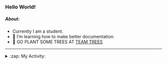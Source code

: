 ### Hello World!

##### About:
- Currently I am a student.
- 🌱 I’m learning how to make better documentation.
- 🌱 GO PLANT SOME TREES AT [TEAM TREES](https://teamtrees.org/)

---
<details>
  <summary>:zap: My Activity:</summary>
  
<!--START_SECTION:waka-->
![Code Time](http://img.shields.io/badge/Code%20Time-1%2C197%20hrs%2023%20mins-blue)

**I'm a Night 🦉** 

```text
🌞 Morning                1881 commits        ██░░░░░░░░░░░░░░░░░░░░░░░   09.98 % 
🌆 Daytime                6422 commits        █████████░░░░░░░░░░░░░░░░   34.08 % 
🌃 Evening                5435 commits        ███████░░░░░░░░░░░░░░░░░░   28.84 % 
🌙 Night                  5105 commits        ███████░░░░░░░░░░░░░░░░░░   27.09 % 
```
📅 **I'm Most Productive on Wednesday** 

```text
Monday                   2654 commits        ████░░░░░░░░░░░░░░░░░░░░░   14.08 % 
Tuesday                  2561 commits        ███░░░░░░░░░░░░░░░░░░░░░░   13.59 % 
Wednesday                4406 commits        ██████░░░░░░░░░░░░░░░░░░░   23.38 % 
Thursday                 2441 commits        ███░░░░░░░░░░░░░░░░░░░░░░   12.95 % 
Friday                   1975 commits        ███░░░░░░░░░░░░░░░░░░░░░░   10.48 % 
Saturday                 1642 commits        ██░░░░░░░░░░░░░░░░░░░░░░░   08.71 % 
Sunday                   3164 commits        ████░░░░░░░░░░░░░░░░░░░░░   16.79 % 
```


📊 **This Week I Spent My Time On** 

```text
🔥 Editors: 
VS Code                  8 hrs 33 mins       ███████████████░░░░░░░░░░   58.86 % 
IntelliJ                 5 hrs 13 mins       █████████░░░░░░░░░░░░░░░░   35.98 % 
Android Studio           44 mins             █░░░░░░░░░░░░░░░░░░░░░░░░   05.15 % 

🐱‍💻 Projects: 
file-utils               4 hrs 51 mins       ████████░░░░░░░░░░░░░░░░░   33.39 % 
melody-iuvo              2 hrs 18 mins       ████░░░░░░░░░░░░░░░░░░░░░   15.90 % 
intro                    1 hr 31 mins        ███░░░░░░░░░░░░░░░░░░░░░░   10.43 % 
demo                     1 hr 30 mins        ███░░░░░░░░░░░░░░░░░░░░░░   10.38 % 
leetc                    1 hr 10 mins        ██░░░░░░░░░░░░░░░░░░░░░░░   08.08 % 
```


 Last Updated on 13/09/2023 19:10:21 UTC
<!--END_SECTION:waka-->
</details>
